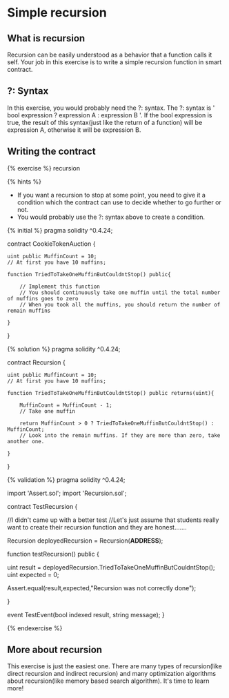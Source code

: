 # Simple recursion

## What is recursion

Recursion can be easily understood as a behavior that a function calls it self. Your job in this exercise is to write a simple recursion function in smart contract.

## ?: Syntax

In this exercise, you would probably need the ?: syntax. The ?: syntax is ' bool expression ? expression A : expression B '. If the bool expression is true, the result of this syntax(just like the return of a function) will be expression A, otherwise it will be expression B.

## Writing the contract

{% exercise %}
recursion

{% hints %}
- If you want a recursion to stop at some point, you need to give it a condition which the contract can use to decide whether to go further or not.
- You would probably use the ?: syntax above to create a condition.


{% initial %}
pragma solidity ^0.4.24;

contract CookieTokenAuction {
    
    uint public MuffinCount = 10;
    // At first you have 10 muffins;

    function TriedToTakeOneMuffinButCouldntStop() public{

        // Implement this function
        // You should continuously take one muffin until the total number of muffins goes to zero
        // When you took all the muffins, you should return the number of remain muffins

    }

}

{% solution %}
pragma solidity ^0.4.24;

contract Recursion {
    
    uint public MuffinCount = 10;
    // At first you have 10 muffins;

    function TriedToTakeOneMuffinButCouldntStop() public returns(uint){

        MuffinCount = MuffinCount - 1;
        // Take one muffin

        return MuffinCount > 0 ? TriedToTakeOneMuffinButCouldntStop() : MuffinCount;
        // Look into the remain muffins. If they are more than zero, take another one.

    }

}

{% validation %}
pragma solidity ^0.4.24;

import 'Assert.sol';
import 'Recursion.sol';

contract TestRecursion {

  //I didn't came up with a better test
  //Let's just assume that students really want to create their recursion function and they are honest.......

  Recursion deployedRecursion = Recursion(__ADDRESS__);

  function testRecursion() public {

  uint result = deployedRecursion.TriedToTakeOneMuffinButCouldntStop();
  uint expected = 0;

  Assert.equal(result,expected,"Recursion was not correctly done");

}

  event TestEvent(bool indexed result, string message);
}

{% endexercise %}

## More about recursion

This exercise is just the easiest one. There are many types of recursion(like direct recursion and indirect recursion) and many optimization algorithms about recursion(like memory based search algorithm). It's time to learn more!